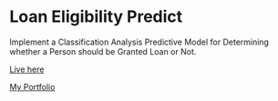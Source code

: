 # Loan Eligibility Predict
Implement a Classification Analysis Predictive Model for Determining whether a Person should be Granted Loan or Not.

[Live here](https://loanapprovel.herokuapp.com/)

[My Portfolio](https://kamleshyadav.pythonanywhere.com/)

